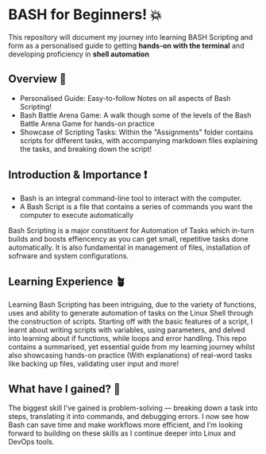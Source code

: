 # BASH for Beginners! 💥

This repository will document my journey into learning BASH Scripting and form as a personalised guide to getting **hands-on with the terminal** and developing proficiency in **shell automation**

## Overview 📖

- Personalised Guide: Easy-to-follow Notes on all aspects of Bash Scripting!
- Bash Battle Arena Game: A walk though some of the levels of the Bash Battle Arena Game for hands-on practice
- Showcase of Scripting Tasks: Within the "Assignments" folder contains scripts for different tasks, with accompanying markdown files explaining the tasks, and breaking down the script!

## Introduction & Importance ❗

- Bash is an integral command-line tool to interact with the computer.
- A Bash Script is a file that contains a series of commands you want the computer to execute automatically

Bash Scripting is a major constituent for Automation of Tasks which in-turn builds and boosts effiencency as you can get small, repetitive tasks done automatically. 
It is also fundamental in management of files, installation of sofrware and system configurations.

## Learning Experience 🪴

Learning Bash Scripting has been intriguing, due to the variety of functions, uses and ability to generate automation of tasks on the Linux Shell through the construction of scripts. Starting off with the basic features of a script, I learnt about writing scripts with variables, using parameters, and delved into learning about if functions, while loops and error handling. This repo contains a summarised, yet essential guide from my learning journey whilst also showcasing hands-on practice (With explanations) of real-word tasks like backing up files, validating user input and more!

## What have I gained? 🔖

The biggest skill I’ve gained is problem-solving — breaking down a task into steps, translating it into commands, and debugging errors. I now see how Bash can save time and make workflows more efficient, and I’m looking forward to building on these skills as I continue deeper into Linux and DevOps tools.
